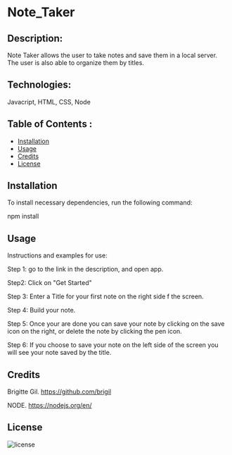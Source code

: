 # Note_Taker
## Description:
  
 Note Taker allows the user to take notes and save them in a local server. The user is also able to organize them by titles.
  
  ## Technologies:

  Javacript, HTML, CSS, Node
  
  ## Table of Contents :
  

  
  * [Installation](#installation)
  * [Usage](#usage)
  * [Credits](#credits)
  * [License](#license)
  
  
  ## Installation
   
   To install necessary dependencies, run the following command:
  
  npm install
  
  
  ## Usage 
  
 Instructions and examples for use:
 
  Step 1: go to the link in the description, and open app.  
  
  Step2: Click on "Get Started"  
  
  Step 3: Enter a Title for your first note on the right  side f the screen. 
  
  Step 4: Build your note.  
  
  Step 5: Once your are done you can save your  note by clicking on the save icon on the right, or delete the note by clicking the pen icon. 
  
  Step 6: If you choose to save your note on the left side of the screen you will see your note saved by the title.  
  
  
  ## Credits
  
Brigitte Gil. https://github.com/brigil

NODE. https://nodejs.org/en/

  
  
  
  ## License
  
  ![license](https://img.shields.io/github/license/DAVFoundation/captain-n3m0.svg?style=flat-square)
  